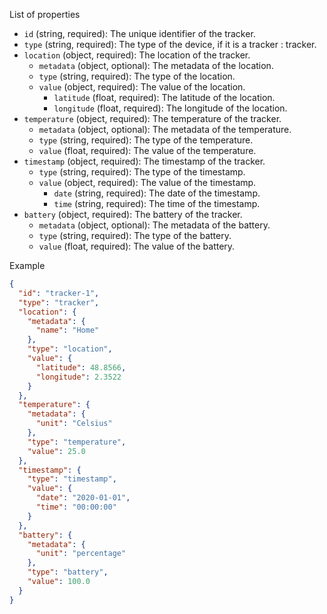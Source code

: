 List of properties

- `id` (string, required): The unique identifier of the tracker.
- `type` (string, required): The type of the device, if it is a tracker : tracker.
- `location` (object, required): The location of the tracker.
  - `metadata` (object, optional): The metadata of the location.
  - `type` (string, required): The type of the location.
  - `value` (object, required): The value of the location.
    - `latitude` (float, required): The latitude of the location.
    - `longitude` (float, required): The longitude of the location.
- `temperature` (object, required): The temperature of the tracker.
  - `metadata` (object, optional): The metadata of the temperature.
  - `type` (string, required): The type of the temperature.
  - `value` (float, required): The value of the temperature.
- `timestamp` (object, required): The timestamp of the tracker.
  - `type` (string, required): The type of the timestamp.
  - `value` (object, required): The value of the timestamp.
    - `date` (string, required): The date of the timestamp.
    - `time` (string, required): The time of the timestamp.
- `battery` (object, required): The battery of the tracker.
  - `metadata` (object, optional): The metadata of the battery.
  - `type` (string, required): The type of the battery.
  - `value` (float, required): The value of the battery.

Example

```json
{
  "id": "tracker-1",
  "type": "tracker",
  "location": {
    "metadata": {
      "name": "Home"
    },
    "type": "location",
    "value": {
      "latitude": 48.8566,
      "longitude": 2.3522
    }
  },
  "temperature": {
    "metadata": {
      "unit": "Celsius"
    },
    "type": "temperature",
    "value": 25.0
  },
  "timestamp": {
    "type": "timestamp",
    "value": {
      "date": "2020-01-01",
      "time": "00:00:00"
    }
  },
  "battery": {
    "metadata": {
      "unit": "percentage"
    },
    "type": "battery",
    "value": 100.0
  }
}
```
